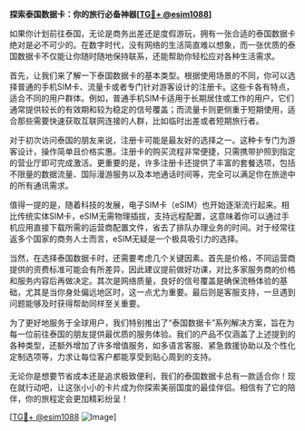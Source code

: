 **探索泰国数据卡：你的旅行必备神器[[TG💪+ @esim1088](https://t.me/s/esim1088)]**

如果你计划前往泰国，无论是商务出差还是度假游玩，拥有一张合适的泰国数据卡绝对是必不可少的。在数字时代，没有网络的生活简直难以想象，而一张优质的泰国数据卡不仅能让你随时随地保持联系，还能帮助你轻松应对各种生活需求。

首先，让我们来了解一下泰国数据卡的基本类型。根据使用场景的不同，你可以选择普通的手机SIM卡、流量卡或者专门针对游客设计的注册卡。这些卡各有特点，适合不同的用户群体。例如，普通手机SIM卡适用于长期居住或工作的用户，它们通常提供较长的有效期和较为稳定的信号覆盖；而流量卡则更侧重于短期使用，适合那些需要快速获取互联网连接的人群，比如临时出差或者短期旅行者。

对于初次访问泰国的朋友来说，注册卡可能是最友好的选择之一。这种卡专门为游客设计，操作简单且价格实惠。注册卡的购买流程非常便捷，只需携带护照到指定的营业厅即可完成激活。更重要的是，许多注册卡还提供了丰富的套餐选项，包括不限量的数据流量、国际漫游服务以及本地通话时间等，完全可以满足你在旅途中的所有通讯需求。

值得一提的是，随着科技的发展，电子SIM卡（eSIM）也开始逐渐流行起来。相比传统实体SIM卡，eSIM无需物理插拔，支持远程配置，这意味着你可以通过手机应用直接下载所需的运营商配置文件，省去了排队办理业务的时间。对于经常往返多个国家的商务人士而言，eSIM无疑是一个极具吸引力的选择。

当然，在选择泰国数据卡时，还需要考虑几个关键因素。首先是价格，不同运营商提供的资费标准可能会有所差异，因此建议提前做好功课，对比多家服务商的价格和服务内容后再做决定。其次是网络质量，良好的信号覆盖是确保流畅体验的基础，尤其是当你身处偏远地区时，这一点尤为重要。最后则是客服支持，一旦遇到问题能够及时获得帮助同样至关重要。

为了更好地服务于全球用户，我们特别推出了“泰国数据卡”系列解决方案，旨在为每一位前往泰国的朋友提供最优质的服务体验。我们的产品不仅涵盖了上述提到的各种类型，还额外增加了许多增值服务，如多语言客服、紧急救援协助以及个性化定制选项等，力求让每位客户都能享受到贴心周到的支持。

无论你是想要节省成本还是追求极致便利，我们的泰国数据卡总有一款适合你！现在就行动吧，让这张小小的卡片成为你探索美丽国度的最佳伴侣。相信有了它的陪伴，你的旅程定会更加精彩纷呈！

[[TG💪+ @esim1088](https://t.me/s/esim1088) ![Image](https://i.postimg.cc/4NQfJmqS/Snipaste-2025-05-13-00-14-12.png)]